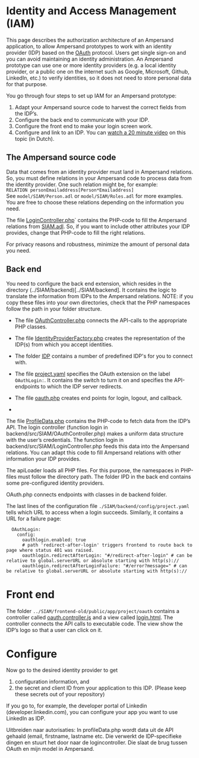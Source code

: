 # Identity and Access Management (IAM)

This page describes the authorization architecture of an Ampersand application, to allow Ampersand prototypes to work with an identity provider (IDP) based on the [OAuth](https://oauth.net/2/) protocol. Users get single sign-on and you can avoid maintaining an identity administration. An Ampersand prototype can use one or more identity providers (e.g. a local identity provider, or a public one on the internet such as Google, Microsoft, Github, LinkedIn, etc.) to verify identities, so it does not need to store personal data for that purpose.

You go through four steps to set up IAM for an Ampersand prototype:
1. Adapt your Ampersand source code to harvest the correct fields from the IDP’s.
2. Configure the back end to communicate with your IDP.
3. Configure the front end to make your login screen work.
4. Configure and link to an IDP.
You can [watch a 20 minute video](https://surfdrive.surf.nl/files/index.php/s/6o3KZroivT6DfTn) on this topic (in Dutch).

## The Ampersand source code
Data that comes from an identity provider must land in Ampersand relations. So, you must define relations in your Ampersand code to process data from the identity provider. One such relation might be, for example:<br> `RELATION personEmailaddress[Person*Emailaddress]`<br>See `model/SIAM/Person.adl` or `model/SIAM/Roles.adl` for more examples. You are free to choose these relations depending on the information you need.

The file [LoginController.php](../SIAM/backend/src/SIAM/Controller/LoginController.php)` contains the PHP-code to fill the Ampersand relations from [SIAM.adl](../project/SIAM/SIAM.adl).
So, if you want to include other attributes your IDP provides, change that PHP-code to fill the right relations.

For privacy reasons and robustness, minimize the amount of personal data you need.

## Back end
You need to configure the back end extension, which resides in the directory (../SIAM/backend)[../SIAM/backend]. It contains the logic to translate the information from IDPs to the Ampersand relations.
NOTE: if you copy these files into your own directories, check that the PHP namespaces follow the path in your folder structure.

* The file [OAuthController.php](../SIAM/backend/src/SIAM/OAuthController.php) connects the API-calls to the appropriate PHP classes.
* The file [IdentityProviderFactory.php](../SIAM/backend/src/SIAM/Controller/IdentityProviderFactory.php) creates the representation of the IDP(s) from which you accept identities.
* The folder [IDP](../SIAM/backend/src/SIAM/IDP) contains a number of predefined IDP's for you to connect with.
* The file [project.yaml](../SIAM/backend/config/project.yaml) specifies the OAuth extension on the label `OAuthLogin:`. It contains the switch to turn it on and specifies the API-endpoints to which the IDP server redirects.
* The file [oauth.php](../SIAM/backend/src/api/oauth.php) creates end points for login, logout, and callback.

* 
The file [ProfileData.php](SIAM/backend/src/SIAM/ProfileData.php) contains the PHP-code to fetch data from the IDP’s API. The login controller (function login in backend/src/SIAM/OAuthController.php) makes a uniform data structure with the user’s credentials. The function login in backend/src/SIAM/LoginController.php feeds this data into the Ampersand relations. You can adapt this code to fill Ampersand relations with other information your IDP provides.

The apiLoader loads all PHP files. For this purpose, the namespaces in PHP-files must follow the directory path. The folder IPD in the back end contains some pre-configured identity providers.

OAuth.php connects endpoints with classes in de backend folder. 

The last lines of the configuration file `./SIAM/backend/config/project.yaml` tells which URL to access when a login succeeds. Similarly, it contains a URL for a failure page:
```
  OAuthLogin:
    config:
      oauthlogin.enabled: true
      # path 'redirect-after-login' triggers frontend to route back to page where status 401 was raised.
      oauthlogin.redirectAfterLogin: "#/redirect-after-login" # can be relative to global.serverURL or absolute starting with http(s)://
      oauthlogin.redirectAfterLoginFailure: "#/error?message=" # can be relative to global.serverURL or absolute starting with http(s)://
```

# Front end
The folder `../SIAM/frontend-old/public/app/project/oauth` contains a controller called [oauth.controller.js](../SIAM/frontend-old/public/app/project/oauth/oauth.controller.js) and a view called [login.html](../SIAM/frontend-old/public/app/project/oauth/login.html).
 The controller connects the API calls to executable code. The view show the IDP’s logo so that a user can click on it.

# Configure
Now go to the desired identity provider to get
1. configuration information, and
2. the secret and client ID from your application to this IDP. (Please keep these secrets out of your repository)

If you go to, for example, the developer portal of Linkedin (developer.linkedin.com), you can configure your app you want to use LinkedIn as IDP.


Uitbreiden naar autorisaties:
In profileData.php wordt data uit de API gehaald (email, firstname, lastname etc.
Die verwerkt de IDP-specifieke dingen en stuurt het door naar de logincontroller.
Die slaat de brug tussen OAuth en mijn model in Ampersand.


